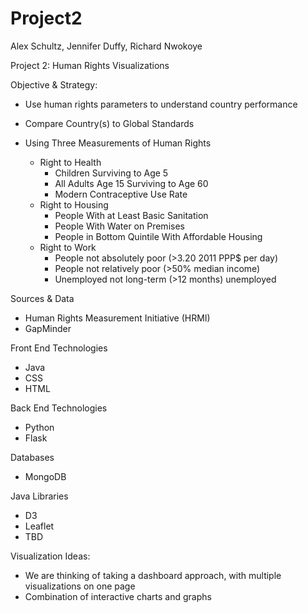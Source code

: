 # Project2

Alex Schultz, Jennifer Duffy, Richard Nwokoye

Project 2: Human Rights Visualizations

  Objective & Strategy:
  - Use human rights parameters to understand country performance
  - Compare Country(s) to Global Standards
  - Using Three Measurements of Human Rights
 
     - Right to Health  
          - Children Surviving to Age 5
          - All Adults Age 15 Surviving to Age 60
          - Modern Contraceptive Use Rate
     - Right to Housing
          - People With at Least Basic Sanitation
          - People With Water on Premises
          - People in Bottom Quintile With Affordable Housing
     - Right to Work
          - People not absolutely poor (>3.20 2011 PPP$ per day)
          - People not relatively poor (>50% median income)
          - Unemployed not long-term (>12 months) unemployed

Sources & Data
- Human Rights Measurement Initiative (HRMI)
- GapMinder

Front End Technologies
- Java
- CSS
- HTML
    
Back End Technologies
- Python
- Flask
  
Databases
- MongoDB
 
Java Libraries
- D3
- Leaflet
- TBD

Visualization Ideas:
- We are thinking of taking a dashboard approach, with multiple visualizations on one page
- Combination of interactive charts and graphs

